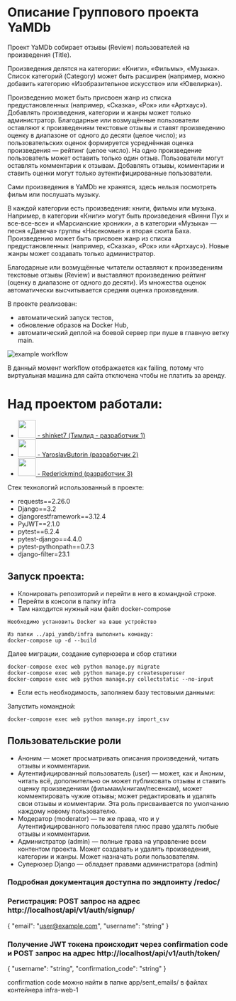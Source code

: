 # Описание Группового проекта YaMDb

  Проект YaMDb собирает отзывы (Review) пользователей на произведения (Title). 
  
  Произведения делятся на категории: «Книги», «Фильмы», «Музыка». Список категорий (Category) может быть расширен (например, можно добавить категорию «Изобразительное искусство» или «Ювелирка»).
  
  Произведению может быть присвоен жанр из списка предустановленных (например, «Сказка», «Рок» или «Артхаус»). 
Добавлять произведения, категории и жанры может только администратор.
Благодарные или возмущённые пользователи оставляют к произведениям текстовые отзывы и ставят произведению оценку в диапазоне от одного до десяти (целое число); из пользовательских оценок формируется усреднённая оценка произведения — рейтинг (целое число). На одно произведение пользователь может оставить только один отзыв.
Пользователи могут оставлять комментарии к отзывам.
Добавлять отзывы, комментарии и ставить оценки могут только аутентифицированные пользователи.


Сами произведения в YaMDb не хранятся, здесь нельзя посмотреть фильм или послушать музыку.

В каждой категории есть произведения: книги, фильмы или музыка. Например, в категории «Книги» могут быть произведения «Винни Пух и все-все-все» и «Марсианские хроники», а в категории «Музыка» — песня «Давеча» группы «Насекомые» и вторая сюита Баха. Произведению может быть присвоен жанр из списка предустановленных (например, «Сказка», «Рок» или «Артхаус»). Новые жанры может создавать только администратор.

Благодарные или возмущённые читатели оставляют к произведениям текстовые отзывы (Review) и выставляют произведению рейтинг (оценку в диапазоне от одного до десяти). Из множества оценок автоматически высчитывается средняя оценка произведения.

В проекте реализован:
* автоматический запуск тестов,
* обновление образов на Docker Hub,
* автоматический деплой на боевой сервер при пуше в главную ветку main.

![example workflow](https://github.com/Rederickmind/yamdb_final/actions/workflows/yamdb_workflow.yml/badge.svg)

В данный момент workflow отображается как failing, потому что виртуальная машина для сайта отключена чтобы не платить за аренду.

# Над проектом работали:

* <img src="https://media.tenor.com/PS9Tcg6mIY4AAAAd/cat-ayasan.gif" width="40" height="40" /><a href='https://github.com/shinket7'> - shinket7 (Тимлид - разработчик 1)</a>
* <img src="https://media.tenor.com/ABqRkYb1P-wAAAAS/cat-cattitude.gif" width="40" height="40" /><a href='https://github.com/YaroslavButorin'> - YaroslavButorin (разработчик 2)</a>
* <img src="https://media.tenor.com/c3ORHs0_cuAAAAAM/cat-cute.gif" width="40" height="40" /><a href='https://github.com/Rederickmind'> - Rederickmind (разработчик 3)</a>



Стек технологий использованный в проекте:
* requests==2.26.0
* Django==3.2
* djangorestframework==3.12.4
* PyJWT==2.1.0
* pytest==6.2.4
* pytest-django==4.4.0
* pytest-pythonpath==0.7.3
* django-filter=23.1


## Запуск проекта:
* Клонировать репозиторий и перейти в него в командной строке.
* Перейти в консоли в папку infra
* Там находится нужный нам файл docker-compose

```
Необходимо установить Docker на ваше устройство

Из папки ../api_yamdb/infra выполнить команду:
docker-compose up -d --build 
```
Далее миграции, создание суперюзера и сбор статики

```
docker-compose exec web python manage.py migrate
docker-compose exec web python manage.py createsuperuser
docker-compose exec web python manage.py collectstatic --no-input 
```

* Если есть необходимость, заполняем базу тестовыми данными:

Запустить командной:

```
docker-compose exec web python manage.py import_csv
```

## Пользовательские роли
* Аноним — может просматривать описания произведений, читать отзывы и комментарии.
* Аутентифицированный пользователь (user) — может, как и Аноним, читать всё, дополнительно он может публиковать отзывы и ставить оценку произведениям (фильмам/книгам/песенкам), может комментировать чужие отзывы; может редактировать и удалять свои отзывы и комментарии. Эта роль присваивается по умолчанию каждому новому пользователю.
* Модератор (moderator) — те же права, что и у Аутентифицированного пользователя плюс право удалять любые отзывы и комментарии.
* Администратор (admin) — полные права на управление всем контентом проекта. Может создавать и удалять произведения, категории и жанры. Может назначать роли пользователям.
*  Суперюзер Django — обладает правами администратора (admin) 

### Подробная документация доступна по эндпоинту /redoc/

### Регистрация: POST запрос на адрес http://localhost/api/v1/auth/signup/

{
"email": "user@example.com",
"username": "string"
}

### Получение JWT токена происходит через confirmation code и POST запрос на адрес http://localhost/api/v1/auth/token/

{
  "username": "string",
  "confirmation_code": "string"
}

confirmation code можно найти в папке app/sent_emails/ в файлах контейнера infra-web-1
